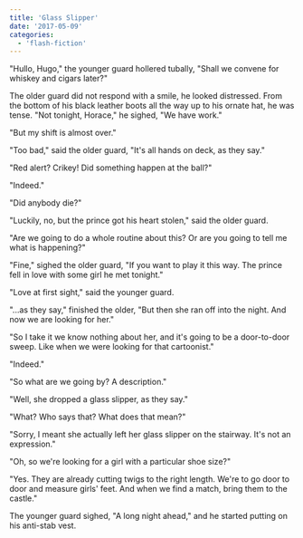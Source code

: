 ```yaml
---
title: 'Glass Slipper'
date: '2017-05-09'
categories:
  - 'flash-fiction'
---
```


"Hullo, Hugo," the younger guard hollered tubally, "Shall we convene for whiskey
and cigars later?"

<!-- truncate -->


The older guard did not respond with a smile, he looked distressed. From the
bottom of his black leather boots all the way up to his ornate hat, he was
tense. "Not tonight, Horace," he sighed, "We have work."

"But my shift is almost over."

"Too bad," said the older guard, "It's all hands on deck, as they say."

"Red alert? Crikey! Did something happen at the ball?"

"Indeed."

"Did anybody die?"

"Luckily, no, but the prince got his heart stolen," said the older guard.

"Are we going to do a whole routine about this? Or are you going to tell me what
is happening?"

"Fine," sighed the older guard, "If you want to play it this way. The prince
fell in love with some girl he met tonight."

"Love at first sight," said the younger guard.

"...as they say," finished the older, "But then she ran off into the night. And
now we are looking for her."

"So I take it we know nothing about her, and it's going to be a door-to-door
sweep. Like when we were looking for that cartoonist."

"Indeed."

"So what are we going by? A description."

"Well, she dropped a glass slipper, as they say."

"What? Who says that? What does that mean?"

"Sorry, I meant she actually left her glass slipper on the stairway. It's not an
expression."

"Oh, so we're looking for a girl with a particular shoe size?"

"Yes. They are already cutting twigs to the right length. We're to go door to
door and measure girls' feet. And when we find a match, bring them to the
castle."

The younger guard sighed, "A long night ahead," and he started putting on his
anti-stab vest.
